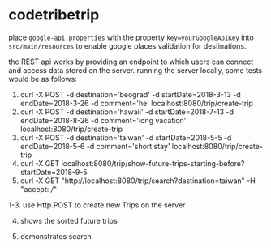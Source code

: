 # codetribetrip

place `google-api.properties` with the property `key=yourGoogleApiKey` into `src/main/resources` to enable google places validation for destinations. 

the REST api works by providing an endpoint to which users can connect and access data stored on the server.
running the server locally, some tests would be as follows:
1. curl -X POST -d destination='beograd' -d startDate=2018-3-13 -d endDate=2018-3-26 -d comment='he' localhost:8080/trip/create-trip
2. curl -X POST -d destination='hawaii' -d startDate=2018-7-13 -d endDate=2018-8-26 -d comment='long vacation' localhost:8080/trip/create-trip
3. curl -X POST -d destination='taiwan' -d startDate=2018-5-5 -d endDate=2018-5-6 -d comment='short stay' localhost:8080/trip/create-trip
4. curl -X GET localhost:8080/trip/show-future-trips-starting-before?startDate=2018-9-5
5. curl -X GET "http://localhost:8080/trip/search?destination=taiwan" -H  "accept: */*"

1-3. use Http.POST to create new Trips on the server

4. shows the sorted future trips

5. demonstrates search
